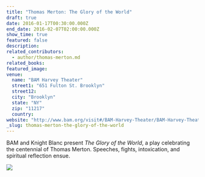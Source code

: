 ```yaml
---
title: "Thomas Merton: The Glory of the World"
draft: true
date: 2016-01-17T00:30:00.000Z
end_date: 2016-02-07T02:00:00.000Z
show_time: true
featured: false
description:
related_contributors:
  - author/thomas-merton.md
related_books:
featured_image: 
venue:
  name: "BAM Harvey Theater"
  street1: "651 Fulton St. Brooklyn"
  street12:
  city: "Brooklyn"
  state: "NY"
  zip: "11217"
  country:
website: "http://www.bam.org/visit#/BAM-Harvey-Theater/BAM-Harvey-Theater/The_Glory_of_the_World"
_slug: thomas-merton-the-glory-of-the-world
---
```


BAM and Knight Blanc present _The Glory of the World_, a play celebrating the centennial of Thomas Merton. Speeches, fights, intoxication, and spiritual reflection ensue.

![](http://image.pbs.org/video-assets/pbs/religion-and-ethics-newsweekly/68763/images/Mezzanine_031.jpg)

